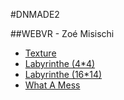 #DNMADE2

##WEBVR - Zoé Misischi

* [Texture](https://zoensaama.github.io/web_VR/vr_texture.html)
* [Labyrinthe (4*4)](https://zoensaama.github.io/web_VR/labyrinthe_petit.html)
* [Labyrinthe (16*14)](https://zoensaama.github.io/web_VR/labyrinthe.html)
* [What A Mess](https://zoensaama.github.io/web_VR/WhatAMess.html)


















